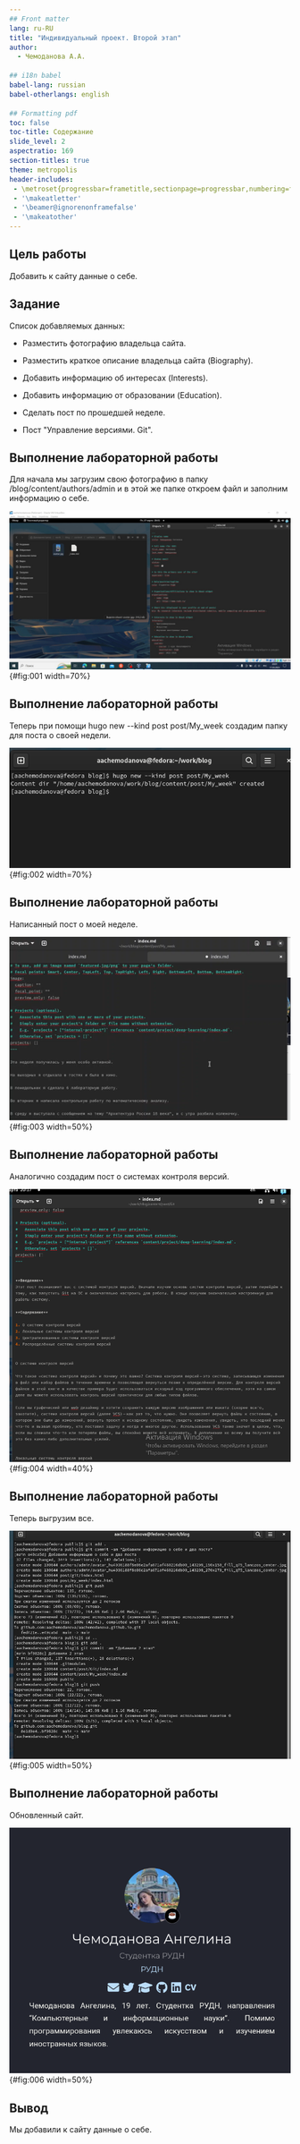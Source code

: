 ```yaml
---
## Front matter
lang: ru-RU
title: "Индивидуальный проект. Второй этап"
author:
  - Чемоданова А.А.

## i18n babel
babel-lang: russian
babel-otherlangs: english

## Formatting pdf
toc: false
toc-title: Содержание
slide_level: 2
aspectratio: 169
section-titles: true
theme: metropolis
header-includes:
 - \metroset{progressbar=frametitle,sectionpage=progressbar,numbering=fraction}
 - '\makeatletter'
 - '\beamer@ignorenonframefalse'
 - '\makeatother'
---
```




## Цель работы

Добавить к сайту данные о себе.

## Задание

Список добавляемых данных:
- Разместить фотографию владельца сайта.

- Разместить краткое описание владельца сайта (Biography).

- Добавить информацию об интересах (Interests).

- Добавить информацию от образовании (Education).

- Сделать пост по прошедшей неделе.

- Пост "Управление версиями. Git".

## Выполнение лабораторной работы

Для начала мы загрузим свою фотографию в папку /blog/content/authors/admin и в этой же папке откроем файл и заполним информацию о себе. 

![Заполнение информации о себе](image/666.png){#fig:001 width=70%}

## Выполнение лабораторной работы

Теперь при помощи hugo new --kind post post/My_week создадим папку для поста о своей недели. 

![Создание папки для поста о своей недели](image/3.png){#fig:002 width=70%}

## Выполнение лабораторной работы

Написанный пост о моей неделe. 

![Пост о моей неделe](image/4.png){#fig:003 width=50%}

## Выполнение лабораторной работы

Аналогично создадим пост о системах контроля версий.  

![Пост о системах контроля версий](image/1.png){#fig:004 width=40%}

## Выполнение лабораторной работы

Теперь выгрузим все.  

![Выгрузка всего на гит](image/5.png){#fig:005 width=50%}

## Выполнение лабораторной работы

Обновленный сайт.  

![Обновленный сайт](image/6.png){#fig:006 width=50%}

## Вывод

Мы добавили к сайту данные о себе.

